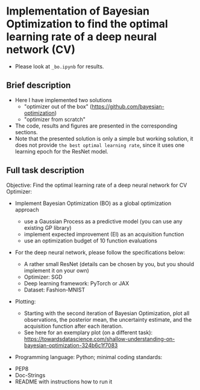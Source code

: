 # Implementation of Bayesian Optimization to find the optimal learning rate of a deep neural network (CV)
* Please look at `_bo.ipynb` for results.

## Brief description
* Here I have implemented two solutions 
  + "optimizer out of the box" (https://github.com/bayesian-optimization)
  + "optimizer from scratch"
* The code, results and figures are presented in the corresponding sections.
* Note that the presented solution is only a simple but working solution, it does not provide `the best optimal learning rate`, since it uses one learning epoch for the ResNet model.

## Full task description
Objective: Find the optimal learning rate of a deep neural network for CV
Optimizer: 
* Implement Bayesian Optimization (BO) as a global optimization approach
  + use a Gaussian Process as a predictive model (you can use any existing GP library)
  + implement expected improvement (EI) as an acquisition function
  + use an optimization budget of 10 function evaluations

* For the deep neural network, please follow the specifications below:
  + A rather small ResNet (details can be chosen by you, but you should implement it on your own)
  + Optimizer: SGD 
  + Deep learning framework: PyTorch or JAX
  + Dataset: Fashion-MNIST

* Plotting:
  + Starting with the second iteration of Bayesian Optimization, plot all observations, the posterior mean, the uncertainty estimate, and the acquisition function after each iteration.
  + See here for an exemplary plot (on a different task): https://towardsdatascience.com/shallow-understanding-on-bayesian-optimization-324b6c1f7083

* Programming language: Python; minimal coding standards:
 + PEP8 
 + Doc-Strings
 + README with instructions how to run it
